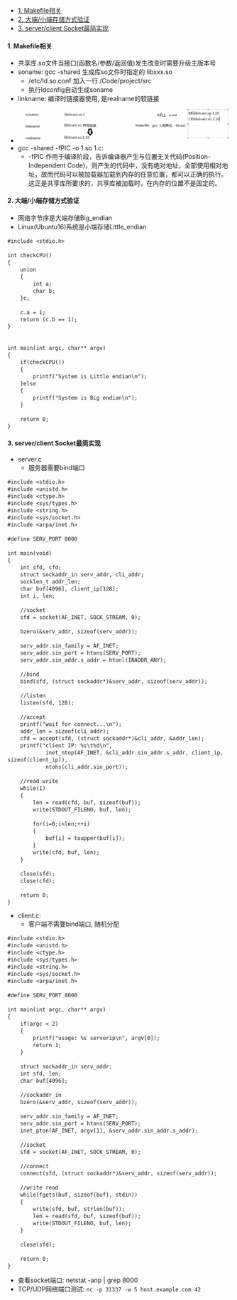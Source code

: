 <!-- MarkdownTOC -->

- [1. Makefile相关](#1-makefile相关)
- [2. 大端/小端存储方式验证](#2-大端小端存储方式验证)
- [3. server/client Socket最简实现](#3-serverclient-socket最简实现)

<!-- /MarkdownTOC -->


<a id="1-makefile相关"></a>
#### 1. Makefile相关
* 共享库.so文件当接口(函数名/参数/返回值)发生改变时需要升级主版本号
* soname: gcc -shared 生成库so文件时指定的 libxxx.so
    - /etc/ld.so.conf 加入一行 /Code/project/src
    - 执行ldconfig自动生成soname
* linkname: 编译时链接器使用, 是realname的软链接
* ![](image\Makefile.PNG)
* gcc -shared -fPIC -o 1.so 1.c:
    - -fPIC 作用于编译阶段，告诉编译器产生与位置无关代码(Position-Independent Code)，则产生的代码中，没有绝对地址，全部使用相对地址，故而代码可以被加载器加载到内存的任意位置，都可以正确的执行。这正是共享库所要求的，共享库被加载时，在内存的位置不是固定的。

<a id="2-大端小端存储方式验证"></a>
#### 2. 大端/小端存储方式验证
* 网络字节序是大端存储Big_endian
* Linux(Ubuntu16)系统是小端存储Little_endian
```
#include <stdio.h>

int checkCPU()
{
    union
    {
        int a;
        char b;
    }c;

    c.a = 1;
    return (c.b == 1);
}


int main(int argc, char** argv)
{
    if(checkCPU())
    {
        printf("System is Little endian\n");
    }else
    {
        printf("System is Big endian\n");
    }

    return 0;
}
```

<a id="3-serverclient-socket最简实现"></a>
#### 3. server/client Socket最简实现
* server.c
    - 服务器需要bind端口
```
#include <stdio.h>
#include <unistd.h>
#include <ctype.h>
#include <sys/types.h>
#include <string.h>
#include <sys/socket.h>
#include <arpa/inet.h>

#define SERV_PORT 8000

int main(void)
{
    int sfd, cfd;
    struct sockaddr_in serv_addr, cli_addr;
    socklen_t addr_len;
    char buf[4096], client_ip[128];
    int i, len;

    //socket
    sfd = socket(AF_INET, SOCK_STREAM, 0);
    
    bzero(&serv_addr, sizeof(serv_addr));

    serv_addr.sin_family = AF_INET;
    serv_addr.sin_port = htons(SERV_PORT);
    serv_addr.sin_addr.s_addr = htonl(INADDR_ANY);
    
    //bind
    bind(sfd, (struct sockaddr*)&serv_addr, sizeof(serv_addr));

    //listen
    listen(sfd, 128);

    //accept
    printf("wait for connect...\n");
    addr_len = sizeof(cli_addr);
    cfd = accept(sfd, (struct sockaddr*)&cli_addr, &addr_len);
    printf("client IP: %s\t%d\n",
            inet_ntop(AF_INET, &cli_addr.sin_addr.s_addr, client_ip, sizeof(client_ip)),
            ntohs(cli_addr.sin_port));

    //read write
    while(1)
    {
        len = read(cfd, buf, sizeof(buf));
        write(STDOUT_FILENO, buf, len);

        for(i=0;i<len;++i)
        {
            buf[i] = toupper(buf[i]);
        }
        write(cfd, buf, len);
    }

    close(sfd);
    close(cfd);

    return 0;
}
```
* client.c:
    - 客户端不需要bind端口, 随机分配
```
#include <stdio.h>
#include <unistd.h>
#include <ctype.h>
#include <sys/types.h>
#include <string.h>
#include <sys/socket.h>
#include <arpa/inet.h>

#define SERV_PORT 8000

int main(int argc, char** argv)
{
    if(argc < 2)
    {
        printf("usage: %s serverip\n", argv[0]);
        return 1;
    }
    
    struct sockaddr_in serv_addr;
    int sfd, len;
    char buf[4096];

    //sockaddr_in
    bzero(&serv_addr, sizeof(serv_addr));

    serv_addr.sin_family = AF_INET;
    serv_addr.sin_port = htons(SERV_PORT);
    inet_pton(AF_INET, argv[1], &serv_addr.sin_addr.s_addr);

    //socket
    sfd = socket(AF_INET, SOCK_STREAM, 0);

    //connect
    connect(sfd, (struct sockaddr*)&serv_addr, sizeof(serv_addr));
    
    //write read
    while(fgets(buf, sizeof(buf), stdin))
    {
        write(sfd, buf, strlen(buf));
        len = read(sfd, buf, sizeof(buf));
        write(STDOUT_FILENO, buf, len);
    }

    close(sfd);

    return 0;
}
```
* 查看socket端口: netstat -anp | grep 8000
* TCP/UDP网络端口测试: `nc -p 31337 -w 5 host.example.com 42`
